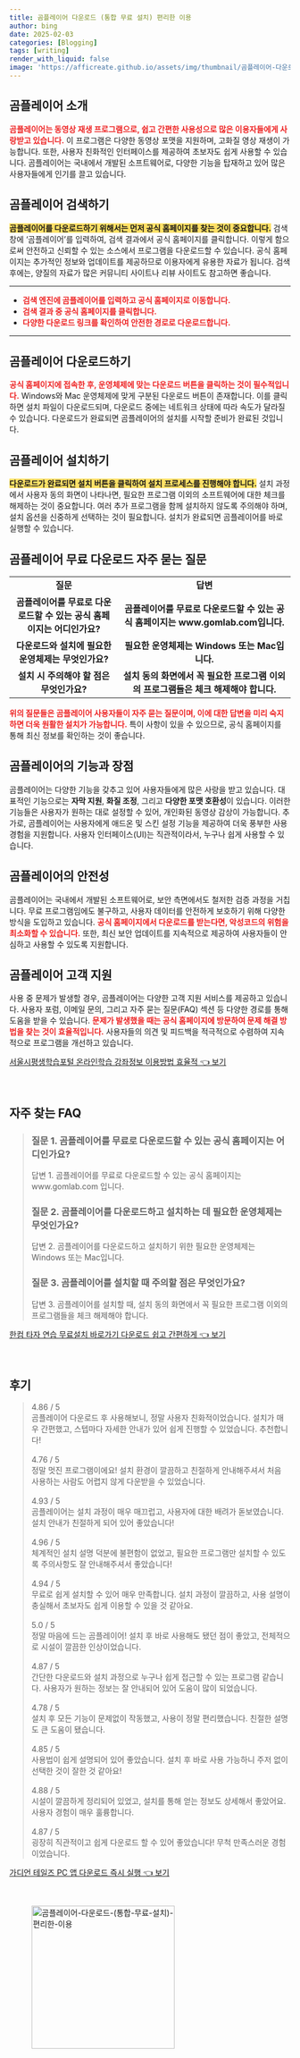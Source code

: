 ```yaml
---
title: 곰플레이어 다운로드 (통합 무료 설치) 편리한 이용
author: bing
date: 2025-02-03
categories: [Blogging]
tags: [writing]
render_with_liquid: false
image: 'https://afficreate.github.io/assets/img/thumbnail/곰플레이어-다운로드-(통합-무료-설치)-편리한-이용.webp'
---
```



<h2 id='곰플레이어_소개'>곰플레이어 소개</h2>

<p><b><span style="color: #ee2323;">곰플레이어는 동영상 재생 프로그램으로, 쉽고 간편한 사용성으로 많은 이용자들에게 사랑받고 있습니다.</span></b> 이 프로그램은 다양한 동영상 포맷을 지원하며, 고화질 영상 재생이 가능합니다. 또한, 사용자 친화적인 인터페이스를 제공하여 초보자도 쉽게 사용할 수 있습니다. 곰플레이어는 국내에서 개발된 소프트웨어로, 다양한 기능을 탑재하고 있어 많은 사용자들에게 인기를 끌고 있습니다.</p>

<h2 id='곰플레이어_검색하기'>곰플레이어 검색하기</h2>

<p><b><span style="background-color: #ffe066;">곰플레이어를 다운로드하기 위해서는 먼저 공식 홈페이지를 찾는 것이 중요합니다.</span></b> 검색창에 ‘곰플레이어’를 입력하여, 검색 결과에서 공식 홈페이지를 클릭합니다. 이렇게 함으로써 안전하고 신뢰할 수 있는 소스에서 프로그램을 다운로드할 수 있습니다. 공식 홈페이지는 추가적인 정보와 업데이트를 제공하므로 이용자에게 유용한 자료가 됩니다. 검색 후에는, 양질의 자료가 많은 커뮤니티 사이트나 리뷰 사이트도 참고하면 좋습니다.</p>

<hr />

<ul>
    <li><b><span style="color: #ee2323;">검색 엔진에 곰플레이어를 입력하고 공식 홈페이지로 이동합니다.</span></b></li>
    <li><b><span style="color: #ee2323;">검색 결과 중 공식 홈페이지를 클릭합니다.</span></b></li>
    <li><b><span style="color: #ee2323;">다양한 다운로드 링크를 확인하여 안전한 경로로 다운로드합니다.</span></b></li>
</ul>

<hr />

<h2 id='곰플레이어_다운로드하기'>곰플레이어 다운로드하기</h2>

<p><b><span style="color: #ee2323;">공식 홈페이지에 접속한 후, 운영체제에 맞는 다운로드 버튼을 클릭하는 것이 필수적입니다.</span></b> Windows와 Mac 운영체제에 맞게 구분된 다운로드 버튼이 존재합니다. 이를 클릭하면 설치 파일이 다운로드되며, 다운로드 중에는 네트워크 상태에 따라 속도가 달라질 수 있습니다. 다운로드가 완료되면 곰플레이어의 설치를 시작할 준비가 완료된 것입니다.</p>

<h2 id='곰플레이어_설치하기'>곰플레이어 설치하기</h2>

<p><b><span style="background-color: #ffe066;">다운로드가 완료되면 설치 버튼을 클릭하여 설치 프로세스를 진행해야 합니다.</span></b> 설치 과정에서 사용자 동의 화면이 나타나면, 필요한 프로그램 이외의 소프트웨어에 대한 체크를 해제하는 것이 중요합니다. 여러 추가 프로그램을 함께 설치하지 않도록 주의해야 하며, 설치 옵션을 신중하게 선택하는 것이 필요합니다. 설치가 완료되면 곰플레이어를 바로 실행할 수 있습니다.</p>

<h2 id='곰플레이어_무료다운로드_질문과답변'>곰플레이어 무료 다운로드 자주 묻는 질문</h2>

<table>
    <tr>
        <td style="text-align: center; height: 17px;"><b>질문</b></td>
        <td style="text-align: center; height: 17px;"><b>답변</b></td>
    </tr>
    <tr>
        <td style="text-align: center; height: 17px;"><b>곰플레이어를 무료로 다운로드할 수 있는 공식 홈페이지는 어디인가요?</b></td>
        <td style="text-align: center; height: 17px;"><b>곰플레이어를 무료로 다운로드할 수 있는 공식 홈페이지는 www.gomlab.com입니다.</b></td>
    </tr>
    <tr>
        <td style="text-align: center; height: 17px;"><b>다운로드와 설치에 필요한 운영체제는 무엇인가요?</b></td>
        <td style="text-align: center; height: 17px;"><b>필요한 운영체제는 Windows 또는 Mac입니다.</b></td>
    </tr>
    <tr>
        <td style="text-align: center; height: 17px;"><b>설치 시 주의해야 할 점은 무엇인가요?</b></td>
        <td style="text-align: center; height: 17px;"><b>설치 동의 화면에서 꼭 필요한 프로그램 이외의 프로그램들은 체크 해제해야 합니다.</b></td>
    </tr>
</table>

<p><b><span style="color: #ee2323;">위의 질문들은 곰플레이어 사용자들이 자주 묻는 질문이며, 이에 대한 답변을 미리 숙지하면 더욱 원활한 설치가 가능합니다.</span></b> 특이 사항이 있을 수 있으므로, 공식 홈페이지를 통해 최신 정보를 확인하는 것이 좋습니다.</p>

<h2 id='곰플레이어_기능과장점'>곰플레이어의 기능과 장점</h2>

<p>곰플레이어는 다양한 기능을 갖추고 있어 사용자들에게 많은 사랑을 받고 있습니다. 대표적인 기능으로는 <b>자막 지원</b>, <b>화질 조정</b>, 그리고 <b>다양한 포맷 호환성</b>이 있습니다. 이러한 기능들은 사용자가 원하는 대로 설정할 수 있어, 개인화된 동영상 감상이 가능합니다. 추가로, 곰플레이어는 사용자에게 애드온 및 스킨 설정 기능을 제공하여 더욱 풍부한 사용 경험을 지원합니다. 사용자 인터페이스(UI)는 직관적이라서, 누구나 쉽게 사용할 수 있습니다.</p>

<h2 id='곰플레이어_안전성'>곰플레이어의 안전성</h2>

<p>곰플레이어는 국내에서 개발된 소프트웨어로, 보안 측면에서도 철저한 검증 과정을 거칩니다. 무료 프로그램임에도 불구하고, 사용자 데이터를 안전하게 보호하기 위해 다양한 방식을 도입하고 있습니다. <b><span style="color: #ee2323;">공식 홈페이지에서 다운로드를 받는다면, 악성코드의 위험을 최소화할 수 있습니다.</span></b> 또한, 최신 보안 업데이트를 지속적으로 제공하여 사용자들이 안심하고 사용할 수 있도록 지원합니다.</p>

<h2 id='곰플레이어_고객지원'>곰플레이어 고객 지원</h2>

<p>사용 중 문제가 발생할 경우, 곰플레이어는 다양한 고객 지원 서비스를 제공하고 있습니다. 사용자 포럼, 이메일 문의, 그리고 자주 묻는 질문(FAQ) 섹션 등 다양한 경로를 통해 도움을 받을 수 있습니다. <b><span style="color: #ee2323;">문제가 발생했을 때는 공식 홈페이지에 방문하여 문제 해결 방법을 찾는 것이 효율적입니다.</span></b> 사용자들의 의견 및 피드백을 적극적으로 수렴하여 지속적으로 프로그램을 개선하고 있습니다.</p>


<p><a class="click-button" title="서울시평생학습포털 온라인학습 강좌정보 이용방법 효율적" href="https://afficreate.github.io/posts/%EC%84%9C%EC%9A%B8%EC%8B%9C%ED%8F%89%EC%83%9D%ED%95%99%EC%8A%B5%ED%8F%AC%ED%84%B8-%EC%98%A8%EB%9D%BC%EC%9D%B8%ED%95%99%EC%8A%B5-%EA%B0%95%EC%A2%8C%EC%A0%95%EB%B3%B4-%EC%9D%B4%EC%9A%A9%EB%B0%A9%EB%B2%95-%ED%9A%A8%EC%9C%A8%EC%A0%81/" rel="dofollow">서울시평생학습포털 온라인학습 강좌정보 이용방법 효율적 👈 보기</a></p><br>
<h2 id='자주_찾는_FAQ'>자주 찾는 FAQ</h2>
<div itemscope="" itemtype="https://schema.org/FAQPage"> 
<blockquote> 
<div itemscope="" itemprop="mainEntity" itemtype="https://schema.org/Question"> 
<h3 itemprop="name">질문 1. 곰플레이어를 무료로 다운로드할 수 있는 공식 홈페이지는 어디인가요?</h3> 
<div itemscope="" itemprop="acceptedAnswer" itemtype="https://schema.org/Answer"> 
<span itemprop="text"> 
<p>답변 1. 곰플레이어를 무료로 다운로드할 수 있는 공식 홈페이지는 www.gomlab.com 입니다.</p> 
</span> 
</div> 
</div> 
<div itemscope="" itemprop="mainEntity" itemtype="https://schema.org/Question"> 
<h3 itemprop="name">질문 2. 곰플레이어를 다운로드하고 설치하는 데 필요한 운영체제는 무엇인가요?</h3> 
<div itemscope="" itemprop="acceptedAnswer" itemtype="https://schema.org/Answer"> 
<span itemprop="text"> 
<p>답변 2. 곰플레이어를 다운로드하고 설치하기 위한 필요한 운영체제는 Windows 또는 Mac입니다.</p> 
</span> 
</div> 
</div> 
<div itemscope="" itemprop="mainEntity" itemtype="https://schema.org/Question"> 
<h3 itemprop="name">질문 3. 곰플레이어를 설치할 때 주의할 점은 무엇인가요?</h3> 
<div itemscope="" itemprop="acceptedAnswer" itemtype="https://schema.org/Answer"> 
<span itemprop="text"> 
<p>답변 3. 곰플레이어를 설치할 때, 설치 동의 화면에서 꼭 필요한 프로그램 이외의 프로그램들을 체크 해제해야 합니다.</p> 
</span> 
</div> 
</div> 
</blockquote> 
</div>
<p><a class="click-button" title="한컴 타자 연습 무료설치 바로가기 다운로드 쉽고 간편하게" href="https://afficreate.github.io/posts/%ED%95%9C%EC%BB%B4-%ED%83%80%EC%9E%90-%EC%97%B0%EC%8A%B5-%EB%AC%B4%EB%A3%8C%EC%84%A4%EC%B9%98-%EB%B0%94%EB%A1%9C%EA%B0%80%EA%B8%B0-%EB%8B%A4%EC%9A%B4%EB%A1%9C%EB%93%9C-%EC%89%BD%EA%B3%A0-%EA%B0%84%ED%8E%B8%ED%95%98%EA%B2%8C/" rel="dofollow">한컴 타자 연습 무료설치 바로가기 다운로드 쉽고 간편하게 👈 보기</a></p><br>
<h2 id='후기'>후기</h2>
<div itemscope itemtype="https://schema.org/Product">
  <blockquote>
  <div itemprop="review" itemscope itemtype="https://schema.org/Review">
      <div itemprop="reviewRating" itemscope itemtype="https://schema.org/Rating"> <span itemprop="ratingValue">4.86</span> / <span itemprop="bestRating">5</span> </div>
      <span itemprop="reviewBody">곰플레이어 다운로드 후 사용해보니, 정말 사용자 친화적이었습니다. 설치가 매우 간편했고, 스텝마다 자세한 안내가 있어 쉽게 진행할 수 있었습니다. 추천합니다!</span>
  </div>
  <br>
  <div itemprop="review" itemscope itemtype="https://schema.org/Review">
      <div itemprop="reviewRating" itemscope itemtype="https://schema.org/Rating"> <span itemprop="ratingValue">4.76</span> / <span itemprop="bestRating">5</span> </div>
      <span itemprop="reviewBody">정말 멋진 프로그램이에요! 설치 환경이 깔끔하고 친절하게 안내해주셔서 처음 사용하는 사람도 어렵지 않게 다운받을 수 있었습니다.</span>
  </div>
  <br>
  <div itemprop="review" itemscope itemtype="https://schema.org/Review">
      <div itemprop="reviewRating" itemscope itemtype="https://schema.org/Rating"> <span itemprop="ratingValue">4.93</span> / <span itemprop="bestRating">5</span> </div>
      <span itemprop="reviewBody">곰플레이어는 설치 과정이 매우 매끄럽고, 사용자에 대한 배려가 돋보였습니다. 설치 안내가 친절하게 되어 있어 좋았습니다!</span>
  </div>
  <br>
  <div itemprop="review" itemscope itemtype="https://schema.org/Review">
      <div itemprop="reviewRating" itemscope itemtype="https://schema.org/Rating"> <span itemprop="ratingValue">4.96</span> / <span itemprop="bestRating">5</span> </div>
      <span itemprop="reviewBody">체계적인 설치 설명 덕분에 불편함이 없었고, 필요한 프로그램만 설치할 수 있도록 주의사항도 잘 안내해주셔서 좋았습니다!</span>
  </div>
  <br>
  <div itemprop="review" itemscope itemtype="https://schema.org/Review">
      <div itemprop="reviewRating" itemscope itemtype="https://schema.org/Rating"> <span itemprop="ratingValue">4.94</span> / <span itemprop="bestRating">5</span> </div>
      <span itemprop="reviewBody">무료로 쉽게 설치할 수 있어 매우 만족합니다. 설치 과정이 깔끔하고, 사용 설명이 충실해서 초보자도 쉽게 이용할 수 있을 것 같아요.</span>
  </div>
  <br>
  <div itemprop="review" itemscope itemtype="https://schema.org/Review">
      <div itemprop="reviewRating" itemscope itemtype="https://schema.org/Rating"> <span itemprop="ratingValue">5.0</span> / <span itemprop="bestRating">5</span> </div>
      <span itemprop="reviewBody">정말 마음에 드는 곰플레이어! 설치 후 바로 사용해도 됐던 점이 좋았고, 전체적으로 시설이 깔끔한 인상이었습니다.</span>
  </div>
  <br>
  <div itemprop="review" itemscope itemtype="https://schema.org/Review">
      <div itemprop="reviewRating" itemscope itemtype="https://schema.org/Rating"> <span itemprop="ratingValue">4.87</span> / <span itemprop="bestRating">5</span> </div>
      <span itemprop="reviewBody">간단한 다운로드와 설치 과정으로 누구나 쉽게 접근할 수 있는 프로그램 같습니다. 사용자가 원하는 정보는 잘 안내되어 있어 도움이 많이 되었습니다.</span>
  </div>
  <br>
  <div itemprop="review" itemscope itemtype="https://schema.org/Review">
      <div itemprop="reviewRating" itemscope itemtype="https://schema.org/Rating"> <span itemprop="ratingValue">4.78</span> / <span itemprop="bestRating">5</span> </div>
      <span itemprop="reviewBody">설치 후 모든 기능이 문제없이 작동했고, 사용이 정말 편리했습니다. 친절한 설명도 큰 도움이 됐습니다.</span>
  </div>
  <br>
  <div itemprop="review" itemscope itemtype="https://schema.org/Review">
      <div itemprop="reviewRating" itemscope itemtype="https://schema.org/Rating"> <span itemprop="ratingValue">4.85</span> / <span itemprop="bestRating">5</span> </div>
      <span itemprop="reviewBody">사용법이 쉽게 설명되어 있어 좋았습니다. 설치 후 바로 사용 가능하니 주저 없이 선택한 것이 잘한 것 같아요!</span>
  </div>
  <br>
  <div itemprop="review" itemscope itemtype="https://schema.org/Review">
      <div itemprop="reviewRating" itemscope itemtype="https://schema.org/Rating"> <span itemprop="ratingValue">4.88</span> / <span itemprop="bestRating">5</span> </div>
      <span itemprop="reviewBody">시설이 깔끔하게 정리되어 있었고, 설치를 통해 얻는 정보도 상세해서 좋았어요. 사용자 경험이 매우 훌륭합니다.</span>
  </div>
  <br>
  <div itemprop="review" itemscope itemtype="https://schema.org/Review">
      <div itemprop="reviewRating" itemscope itemtype="https://schema.org/Rating"> <span itemprop="ratingValue">4.87</span> / <span itemprop="bestRating">5</span> </div>
      <span itemprop="reviewBody">굉장히 직관적이고 쉽게 다운로드 할 수 있어 좋았습니다! 무척 만족스러운 경험이었습니다.</span>
  </div>
  </blockquote>
</div>
<p><a class="click-button" title="가디언 테일즈 PC 앱 다운로드 즉시 실행" href="https://afficreate.github.io/posts/%EA%B0%80%EB%94%94%EC%96%B8-%ED%85%8C%EC%9D%BC%EC%A6%88-PC-%EC%95%B1-%EB%8B%A4%EC%9A%B4%EB%A1%9C%EB%93%9C-%EC%A6%89%EC%8B%9C-%EC%8B%A4%ED%96%89/" rel="dofollow">가디언 테일즈 PC 앱 다운로드 즉시 실행 👈 보기</a></p><br>
<figure class="image"><img src="https://afficreate.github.io/assets/img/thumbnail/곰플레이어-다운로드-(통합-무료-설치)-편리한-이용.webp" alt="곰플레이어-다운로드-(통합-무료-설치)-편리한-이용" width="256" height="256"></figure>